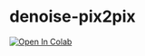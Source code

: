# denoise-pix2pix
[![Open In Colab](https://colab.research.google.com/assets/colab-badge.svg)](https://colab.research.google.com/github/MSaidKartal/denoise-pix2pix/blob/main/tutorial.ipynb)
